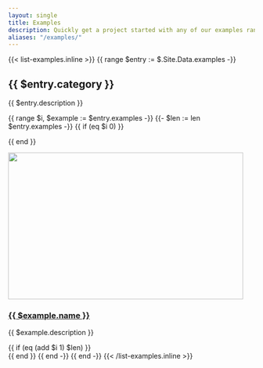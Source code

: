 ```yaml
---
layout: single
title: Examples
description: Quickly get a project started with any of our examples ranging from using parts of the framework to custom components and layouts.
aliases: "/examples/"
---
```


{{< list-examples.inline >}}
{{ range $entry := $.Site.Data.examples -}}

  <h2>{{ $entry.category }}</h2>
  <p>{{ $entry.description }}</p>

{{ range $i, $example := $entry.examples -}}
{{- $len := len $entry.examples -}}
{{ if (eq $i 0) }}<div class="row">{{ end }}

<div class="col-sm-6 col-md-4 col-xl-3 mb-3">
<a href="/docs/{{ $.Site.Params.docs_version }}/examples/{{ $example.name | urlize }}/">
<img class="img-thumbnail mb-3" srcset="/docs/{{ $.Site.Params.docs_version }}/assets/img/examples/{{ $example.name | urlize }}.png,
                                                  /docs/{{ $.Site.Params.docs_version }}/assets/img/examples/{{ $example.name | urlize }}@2x.png 2x"
                                          src="/docs/{{ $.Site.Params.docs_version }}/assets/img/examples/{{ $example.name | urlize }}.png"
                                          alt=""
                                          width="480" height="300"
                                          loading="lazy">
<h3 class="h5 mb-1">{{ $example.name }}</h3>
</a>
<p class="text-muted">{{ $example.description }}</p>
</div>
{{ if (eq (add $i 1) $len) }}</div>{{ end }}
{{ end -}}
{{ end -}}
{{< /list-examples.inline >}}
